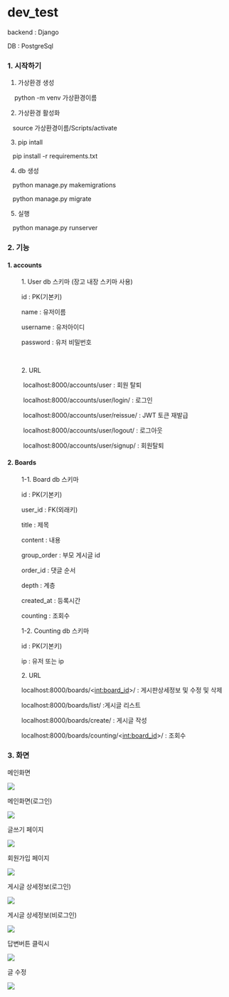 # dev_test

backend : Django

DB : PostgreSql

### 1. 시작하기

1. 가상환경 생성

    python -m venv 가상환경이름

2. 가상환경 활성화

   source 가상환경이름/Scripts/activate

3. pip intall

   pip install -r requirements.txt

4. db 생성

   python manage.py makemigrations

   python manage.py migrate

5. 실행

   python manage.py runserver

### 2. 기능

#### 1. accounts

        1. User db 스키마 (장고 내장 스키마 사용)

        id : PK(기본키)

        name : 유저이름

        username : 유저아이디

        password : 유저 비밀번호

        

        2. URL

         localhost:8000/accounts/user : 회원 탈퇴

         localhost:8000/accounts/user/login/ : 로그인

         localhost:8000/accounts/user/reissue/ : JWT 토큰 재발급

         localhost:8000/accounts/user/logout/ : 로그아웃

         localhost:8000/accounts/user/signup/ : 회원탈퇴

#### 2. Boards

        1-1. Board db 스키마

        id : PK(기본키)

        user_id : FK(외래키)

        title : 제목

        content : 내용

        group_order : 부모 게시글 id

        order_id : 댓글 순서

        depth : 계층

        created_at : 등록시간

        counting : 조회수

        1-2. Counting db 스키마

        id : PK(기본키)

        ip : 유저 또는 ip

        2. URL

        localhost:8000/boards/<<int:board_id>>/ : 게시판상세정보 및 수정 및 삭제

        localhost:8000/boards/list/ :게시글 리스트

        localhost:8000/boards/create/ : 게시글 작성

        localhost:8000/boards/counting/<<int:board_id>>/ : 조회수



### 3. 화면

메인화면

![](C:\Users\oem\AppData\Roaming\marktext\images\2024-06-05-20-39-35-image.png)

메인화면(로그인)

![](C:\Users\oem\AppData\Roaming\marktext\images\2024-06-05-20-40-09-image.png)



글쓰기 페이지

![](C:\Users\oem\AppData\Roaming\marktext\images\2024-06-05-20-40-34-image.png)



회원가입 페이지

![](C:\Users\oem\AppData\Roaming\marktext\images\2024-06-05-20-41-07-image.png)



게시글 상세정보(로그인)

![](C:\Users\oem\AppData\Roaming\marktext\images\2024-06-05-20-41-51-image.png)



게시글 상세정보(비로그인)

![](C:\Users\oem\AppData\Roaming\marktext\images\2024-06-05-20-43-14-image.png)



답변버튼 클릭시

![](C:\Users\oem\AppData\Roaming\marktext\images\2024-06-05-20-43-41-image.png)

글 수정

![](C:\Users\oem\AppData\Roaming\marktext\images\2024-06-05-20-43-57-image.png)